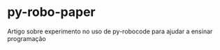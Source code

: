 py-robo-paper
=============

Artigo sobre experimento no uso de py-robocode para ajudar a ensinar programação
